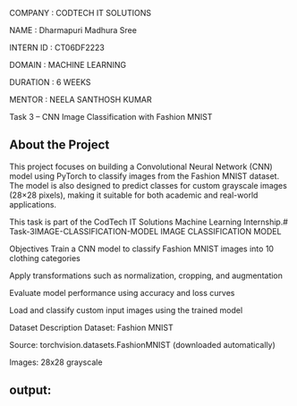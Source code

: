  COMPANY : CODTECH IT SOLUTIONS

NAME : Dharmapuri Madhura Sree

INTERN ID : CT06DF2223

DOMAIN : MACHINE LEARNING

DURATION : 6 WEEKS

MENTOR : NEELA SANTHOSH KUMAR

Task 3 – CNN Image Classification with Fashion MNIST
 
## About the Project
This project focuses on building a Convolutional Neural Network (CNN) model using PyTorch to classify images from the Fashion MNIST dataset. The model is also designed to predict classes for custom grayscale images (28×28 pixels), making it suitable for both academic and real-world applications.

This task is part of the CodTech IT Solutions Machine Learning Internship.# Task-3IMAGE-CLASSIFICATION-MODEL
IMAGE CLASSIFICATION MODEL

Objectives
Train a CNN model to classify Fashion MNIST images into 10 clothing categories

Apply transformations such as normalization, cropping, and augmentation

Evaluate model performance using accuracy and loss curves

Load and classify custom input images using the trained model

Dataset Description
Dataset: Fashion MNIST

Source: torchvision.datasets.FashionMNIST (downloaded automatically)

Images: 28x28 grayscale

## output:
